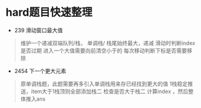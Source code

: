 # hard题目快速整理

- 239 滑动窗口最大值
> 维护一个递减双端队列/栈，
> 单调栈/ 栈尾始终最大，递减
> 滑动时判断index是否过期
> 进入一个大值需要向前清空小于的
> 每次移动判断下标是否需要移除


- 2454 下一个更大元素

> 原单调栈题，此题需要再多引入单调栈用来存已经找到更大的值
> 1栈稳定推送，item大于1栈顶则全部添加栈二
> 检查是否大于栈二 计算index ，然后整体推入ans